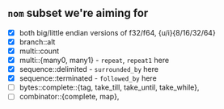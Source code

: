 ## `nom` subset we're aiming for
- [x] both big/little endian versions of f32/f64, {u/i}{8/16/32/64}
- [x] branch::alt
- [x] multi::count
- [x] multi::{many0, many1} - `repeat`, `repeat1` here
- [x] sequence::delimited - `surrounded_by` here
- [x] sequence::terminated - `followed_by` here
- [ ] bytes::complete::{tag, take_till, take_until, take_while},
- [ ] combinator::{complete, map},
